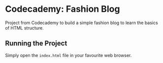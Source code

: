 # Codecademy: Fashion Blog

Project from Codecademy to build a simple fashion blog to learn the basics of HTML structure.

## Running the Project

Simply open the `index.html` file in your favourite web browser.